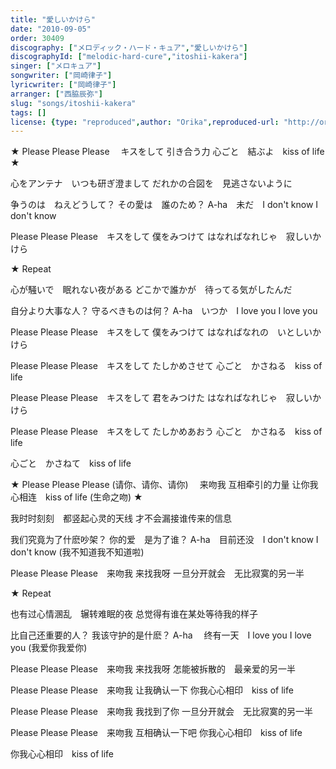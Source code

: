```yaml
---
title: "愛しいかけら"
date: "2010-09-05"
order: 30409
discography: ["メロディック・ハード・キュア","愛しいかけら"]
discographyId: ["melodic-hard-cure","itoshii-kakera"]
singer: ["メロキュア"]
songwriter: ["岡崎律子"]
lyricwriter: ["岡崎律子"]
arranger: ["西脇辰弥"]
slug: "songs/itoshii-kakera"
tags: []
license: {type: "reproduced",author: "Orika",reproduced-url: "http://orikamushi.myweb.hinet.net/",reproduced-website: "織歌蟲網站"}
---
```


★ Please Please Please 　キスをして 
引き合う力 
心ごと　結ぶよ　kiss of life ★ 

心をアンテナ　いつも研ぎ澄まして 
だれかの合図を　見逃さないように 

争うのは　ねえどうして？ 
その愛は　誰のため？ 
A-ha　未だ　I don't know I don't know 

Please Please Please　キスをして 
僕をみつけて 
はなればなれじゃ　寂しいかけら 

★ Repeat 

心が騒いで　眠れない夜がある 
どこかで誰かが　待ってる気がしたんだ 

自分より大事な人？ 
守るべきものは何？ 
A-ha　いつか　I love you I love you 

Please Please Please　キスをして 
僕をみつけて 
はなればなれの　いとしいかけら 

Please Please Please　キスをして 
たしかめさせて 
心ごと　かさねる　kiss of life 

Please Please Please　キスをして 
君をみつけた 
はなればなれじゃ　寂しいかけら 

Please Please Please　キスをして 
たしかめあおう 
心ごと　かさねる　kiss of life 

心ごと　かさねて　kiss of life

★ Please Please Please (请你、请你、请你) 　来吻我
互相牵引的力量
让你我心相连　kiss of life (生命之吻) ★ 

我时时刻刻　都竖起心灵的天线
才不会漏接谁传来的信息

我们究竟为了什麽吵架？ 
你的爱　是为了谁？ 
A-ha　目前还没　I don't know I don't know (我不知道我不知道啦)

Please Please Please　来吻我
来找我呀
一旦分开就会　无比寂寞的另一半

★ Repeat 

也有过心情溷乱　辗转难眠的夜
总觉得有谁在某处等待我的样子

比自己还重要的人？ 
我该守护的是什麽？ 
A-ha　 终有一天　I love you I love you (我爱你我爱你) 

Please Please Please　来吻我
来找我呀
怎能被拆散的　最亲爱的另一半

Please Please Please　来吻我
让我确认一下
你我心心相印　kiss of life 

Please Please Please　来吻我
我找到了你
一旦分开就会　无比寂寞的另一半

Please Please Please　来吻我
互相确认一下吧
你我心心相印　kiss of life 

你我心心相印　kiss of life
